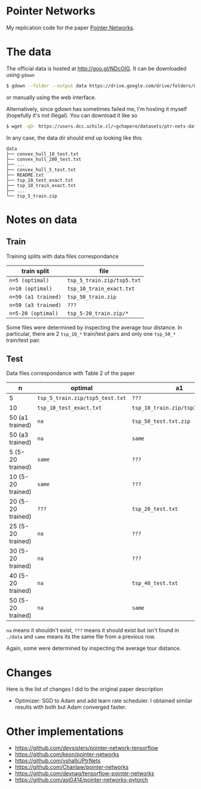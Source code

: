 # Pointer Networks
My replication code for the paper [Pointer Networks](https://arxiv.org/abs/1506.03134).

# The data
The official data is hosted at http://goo.gl/NDcOIG. It can be downloaded using `gdown`
```bash
$ gdown --folder --output data https://drive.google.com/drive/folders/0B2fg8yPGn2TCMzBtS0o4Q2RJaEU
```
or manually using the web interface.

Alternatively, since gdown has sometimes failed me, I'm hosting it myself (hopefully it's not illegal).
You can download it like so
```bash
$ wget -qO- https://users.dcc.uchile.cl/~gchapero/datasets/ptr-nets-data.tar.gz | tar -C data -xzv
```

In any case, the data dir should end up looking like this
```
data
├── convex_hull_10_test.txt
├── convex_hull_200_test.txt
├── ...
├── convex_hull_5_test.txt
├── README.txt
├── tsp_10_test_exact.txt
├── tsp_10_train_exact.txt
├── ...
└── tsp_5_train.zip

```

# Notes on data
## Train
Training splits with data files correspondance

| train split         | file                         |
|---------------------|------------------------------|
| `n=5 (optimal)`     | `tsp_5_train.zip/tsp5.txt`   |
| `n=10 (optimal)`    | `tsp_10_train_exact.txt`     |
| `n=50 (a1 trained)` | `tsp_50_train.zip`           |
| `n=50 (a3 trained)` | `???`                        |
| `n=5-20 (optimal)`  | `tsp_5-20_train.zip/*`       |

Some files were determined by inspecting the average tour distance. In particular, there are 2 `tsp_10_*` train/test pairs and only one `tsp_50_*` train/test pair.

## Test
Data files correspondance with Table 2 of the paper

| n                 | optimal                         | a1                                | a2    | a3    |
|-------------------|---------------------------------|-----------------------------------|-------|-------|
| 5                 | `tsp_5_train.zip/tsp5_test.txt` | `???`                             | `???` | `???` |
| 10                | `tsp_10_test_exact.txt`         | `tsp_10_train.zip/tsp10_test.txt` | `???` | `???` |
| 50 (a1 trained)   | `na`                            | `tsp_50_test.txt.zip`             | `???` | `???` |
| 50 (a3 trained)   | `na`                            | `same`                            | `???` | `???` |
| 5 (5-20 trained)  | `same`                          | `???`                             | `???` | `???` |
| 10 (5-20 trained) | `same`                          | `???`                             | `???` | `???` |
| 20 (5-20 trained) | `???`                           | `tsp_20_test.txt`                 | `???` | `???` |
| 25 (5-20 trained) | `na`                            | `???`                             | `???` | `???` |
| 30 (5-20 trained) | `na`                            | `???`                             | `???` | `???` |
| 40 (5-20 trained) | `na`                            | `tsp_40_test.txt`                 | `???` | `???` |
| 50 (5-20 trained) | `na`                            | `same`                            | `???` | `???` |

`na` means it shouldn't exist, `???` means it should exist but isn't found in `./data` and `same` means its the same file from a previous row.

Again, some were determined by inspecting the average tour distance.

# Changes
Here is the list of changes I did to the original paper description

* Optimizer: SGD to Adam and add learn rate scheduler. I obtained similar results with both but Adam converged faster.

# Other implementations
* https://github.com/devsisters/pointer-network-tensorflow
* https://github.com/keon/pointer-networks
* https://github.com/vshallc/PtrNets
* https://github.com/Chanlaw/pointer-networks
* https://github.com/devnag/tensorflow-pointer-networks
* https://github.com/ast0414/pointer-networks-pytorch

